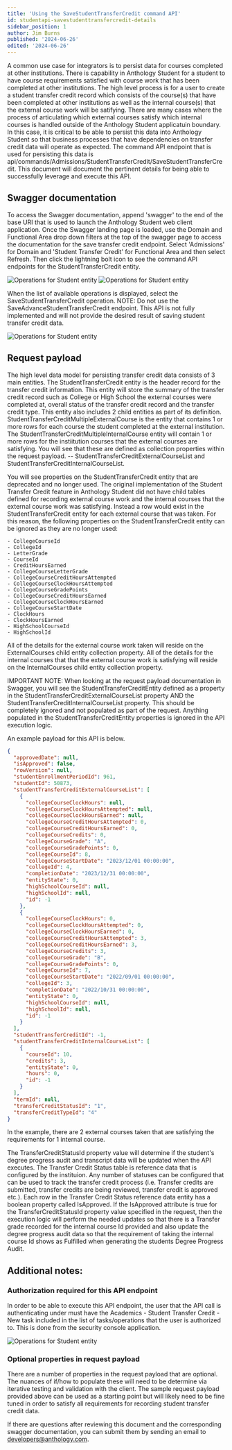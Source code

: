```yaml
---
title: 'Using the SaveStudentTransferCredit command API'
id: studentapi-savestudenttransfercredit-details
sidebar_position: 1
author: Jim Burns
published: '2024-06-26'
edited: '2024-06-26'
---
```


A common use case for integrators is to persist data for courses completed at other institutions. There is capability in Anthology Student for a student to have course requirements satisfied with course work that has been completed at other institutions. The high level process is for a user to create a student transfer credit record which consists of the course(s) that have been completed at other institutions as well as the internal course(s) that the external course work will be satifying. There are many cases where the process of articulating which external courses satisfy which internal courses is handled outside of the Anthology Student applicatuin boundary. In this case, it is critical to be able to persist this data into Anthology Student so that business processes that have dependencies on transfer credit data will operate as expected. The command API endpoint that is used for persisting this data is api/commands/Admissions/StudentTransferCredit/SaveStudentTransferCredit. This document will document the pertinent details for being able to successfully leverage and execute this API.

## Swagger documentation

To access the Swagger documentation, append 'swagger' to the end of the base URI that is used to launch the Anthology Student web client application. Once the Swagger landing page is loaded, use the Domain and Functional Area drop down filters at the top of the swagger page to access the documentation for the save transfer credit endpoint. Select 'Admissions' for Domain and 'Student Transfer Credit' for Functional Area and then select Refresh. Then click the lightning bolt icon to see the command API endpoints for the StudentTransferCredit entity.

![Operations for Student entity](/assets/img/SaveStudentTransferCreditAPI1.png)
![Operations for Student entity](/assets/img/SaveStudentTransferCreditAPI2.png)

When the list of available operations is displayed, select the SaveStudentTransferCredit operation. NOTE: Do not use the SaveAdvanceStudentTransferCredit endpoint. This API is not fully implemented and will not provide the desired result of saving student transfer credit data.

![Operations for Student entity](/assets/img/SaveStudentTransferCreditAPI3.png)

## Request payload

The high level data model for persisting transfer credit data consists of 3 main entities. The StudentTransferCredit entity is the header record for the transfer credit information. This entity will store the summary of the transfer credit record such as College or High School the external courses were completed at, overall status of the transfer credit record and the transfer credit type. This entity also includes 2 child entities as part of its definition. StudentTransferCreditMultipleExternalCourse is the entity that contains 1 or more rows for each course the student completed at the external institution. The StudentTransferCreditMultipleInternalCourse entity will contain 1 or more rows for the instiitution courses that the external courses are satisfying. You will see that these are defined as collection properties within the request payload. -- StudentTransferCreditExternalCourseList and StudentTransferCreditInternalCourseList.

You will see properties on the StudentTransferCredit entity that are deprecated and no longer used. The original implementation of the Student Transfer Credit feature in Anthology Student did not have child tables defined for recording external course work and the internal courses that the external course work was satisfying. Instead a row would exist in the StudentTransferCredit entity for each external course that was taken. For this reason, the following properties on the StudentTransferCredit entity can be ignored as they are no longer used:

    - CollegeCourseId
    - CollegeId
    - LetterGrade
    - CourseId
    - CreditHoursEarned
    - CollegeCourseLetterGrade
    - CollegeCourseCreditHoursAttempted
    - CollegeCourseClockHoursAttempted
    - CollegeCourseGradePoints
    - CollegeCourseCreditHoursEarned
    - CollegeCourseClockHoursEarned
    - CollegeCourseStartDate
    - ClockHours
    - ClockHoursEarned
    - HighSchoolCourseId
    - HighSchoolId

All of the details for the external course work taken will reside on the ExternalCourses child entity collection property. All of the details for the internal courses that that the external course work is satisfying will reside on the InternalCourses child entity collection property.

IMPORTANT NOTE: When looking at the request payload documentation in Swagger, you will see the StudentTransferCreditEntity defined as a property in the StudentTransferCreditExternalCourseList property AND the StudentTransferCreditInternalCourseList property. This should be completely ignored and not populated as part of the request. Anything populated in the StudentTransferCreditEntity properties is ignored in the API execution logic.

An example payload for this API is below.

```json
{
  "approvedDate": null,
  "isApproved": false,
  "rowVersion": null,
  "studentEnrollmentPeriodId": 961,
  "studentId": 50873,
  "studentTransferCreditExternalCourseList": [
    {
      "collegeCourseClockHours": null,
      "collegeCourseClockHoursAttempted": null,
      "collegeCourseClockHoursEarned": null,
      "collegeCourseCreditHoursAttempted": 0,
      "collegeCourseCreditHoursEarned": 0,
      "collegeCourseCredits": 0,
      "collegeCourseGrade": "A",
      "collegeCourseGradePoints": 0,
      "collegeCourseId": 8,
      "collegeCourseStartDate": "2023/12/01 00:00:00",
      "collegeId": 4,
      "completionDate": "2023/12/31 00:00:00",
      "entityState": 0,
      "highSchoolCourseId": null,
      "highSchoolId": null,
      "id": -1
    },
    {
      "collegeCourseClockHours": 0,
      "collegeCourseClockHoursAttempted": 0,
      "collegeCourseClockHoursEarned": 0,
      "collegeCourseCreditHoursAttempted": 3,
      "collegeCourseCreditHoursEarned": 3,
      "collegeCourseCredits": 3,
      "collegeCourseGrade": "B",
      "collegeCourseGradePoints": 0,
      "collegeCourseId": 7,
      "collegeCourseStartDate": "2022/09/01 00:00:00",
      "collegeId": 3,
      "completionDate": "2022/10/31 00:00:00",
      "entityState": 0,
      "highSchoolCourseId": null,
      "highSchoolId": null,
      "id": -1
    }
  ],
  "studentTransferCreditId": -1,
  "studentTransferCreditInternalCourseList": [
    {
      "courseId": 10,
      "credits": 3,
      "entityState": 0,
      "hours": 0,
      "id": -1
    }
  ],
  "termId": null,
  "transferCreditStatusId": "1",
  "transferCreditTypeId": "4"
}
```

In the example, there are 2 external courses taken that are satisfying the requirements for 1 internal course.

The TransferCreditStatusId property value will determine if the student's degree progress audit and transcript data will be updated when the API executes. The Transfer Credit Status table is reference data that is configured by the instituion. Any number of statuses can be configured that can be used to track the transfer credit process (i.e. Transfer credits are submitted, transfer credits are being reviewed, transfer credit is approved etc.). Each row in the Transfer Credit Status reference data entity has a boolean property called IsApproved. If the IsApproved attribute is true for the TransferCreditStatusId property value specified in the request, then the execution logic will perform the needed updates so that there is a Transfer grade recorded for the internal course Id provided and also update the degree progress audit data so that the requirement of taking the internal course Id shows as Fulfilled when generating the students Degree Progress Audit.

## Additional notes:

### Authorization required for this API endpoint

In order to be able to execute this API endpoint, the user that the API call is authenticating under must have the Academics - Student Transfer Credit - New task included in the list of tasks/operations that the user is authorized to. This is done from the security console application.

![Operations for Student entity](/assets/img/SaveStudentTransferCreditAPI4.png)

### Optional properties in request payload

There are a number of properties in the request payload that are optional. The nuances of if/how to populate these will need to be determine via iterative testing and validation with the client. The sample request payload provided above can be used as a starting point but will likely need to be fine tuned in order to satisfy all requirements for recording student transfer credit data.

If there are questions after reviewing this document and the corresponding swagger documentation, you can submit them by sending an email to developers@anthology.com.
